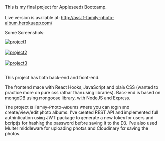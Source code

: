 This is my final project for Appleseeds Bootcamp.
<br/><br/>
Live version is available at: http://assaf-family-photo-album.herokuapp.com/

Some Screenshots:

<a href="https://postimg.cc/R6KLX3gD" target="_blank"><img src="https://i.postimg.cc/R6KLX3gD/project1.jpg" alt="project1"/></a><br/><br/>
<a href="https://postimg.cc/gLpq5Y5k" target="_blank"><img src="https://i.postimg.cc/gLpq5Y5k/project2.jpg" alt="project2"/></a><br/><br/>
<a href="https://postimg.cc/n915SS3g" target="_blank"><img src="https://i.postimg.cc/n915SS3g/project3.jpg" alt="project3"/></a><br/><br/>

This project has both back-end and front-end. 

The frontend made with React Hooks, JavaScript and plain CSS (wanted to practice more on pure css rathar than using libraries).
Back-end is based on mongoDB using mongoose library, with NodeJS and Express.

The project is Family-Photo-Albums where you can login and create/view/edit 
photo albums.
I've created REST API and implemented full authintication using JWT package to generate a new token for users and bcriptjs for hashing the password before saving it to the DB.
I've also used Multer middleware for uploading photos and Cloudinary for saving the photos.



